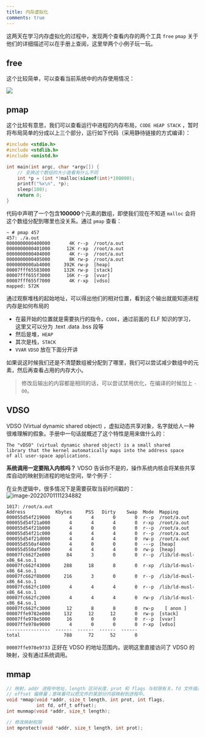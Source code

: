 ```yaml
---
title: 内存虚拟化
comments: true
---
```


这两天在学习内存虚拟化的过程中，发现两个查看内存的两个工具 `free` `pmap` 关于他们的详细描述可以在手册上查阅，这里举两个小例子玩一玩。

<!--more-->

## free

这个比较简单，可以查看当前系统中的内存使用情况：

![](C:\Users\ybq28\AppData\Roaming\Typora\typora-user-images\image-20220629143658877.png)



## pmap

这个比较有意思，我们可以查看运行中进程的内存布局，`CODE HEAP STACK` ，暂时将布局简单的分成以上三个部分，运行如下代码（采用静待链接的方式编译）：

```c
#include <stdio.h>
#include <stdlib.h>
#include <unistd.h>

int main(int argc, char *argv[]) {
    // 变换这个数组的大小查看有什么不同
    int *p = (int *)malloc(sizeof(int)*100000);
    printf("%x\n", *p);
    sleep(100);
    return 0;
}
```

代码中声明了一个包含**100000**个元素的数组，即使我们现在不知道 `malloc` 会将这个数组分配到哪里也没关系。通过 `pmap` 查看：

```shell
~ # pmap 457
457: ./a.out
0000000000400000       4K r--p  /root/a.out
0000000000401000      12K r-xp  /root/a.out
0000000000404000       4K r--p  /root/a.out
0000000000405000       8K rw-p  /root/a.out
0000000000ab4000     392K rw-p  [heap]
00007fff65583000     132K rw-p  [stack]
00007fff655f3000      16K r--p  [vvar]
00007fff655f7000       4K r-xp  [vdso]
mapped: 572K
```

通过观察堆栈的起始地址，可以得出他们的相对位置，看到这个输出就能知道进程内存是如何布局的

- 在最开始的位置就是需要执行的指令，`CODE`，通过前面的 ELF 知识的学习，这里又可以分为 .text .data .bss 段等
- 然后是堆，`HEAP`
- 其次是栈，`STACK`
- `VVAR` `VDSO` 放在下面分开讲

如果说这时候我们还是不清楚数组被分配到了哪里，我们可以尝试减少数组中的元素，然后再查看占用的内存大小。

> 修改后输出的内容都是相同的话，可以尝试禁用优化，在编译的时候加上 `-O0`。

## VDSO

VDSO (Virtual dynamic shared object) ，虚拟动态共享对象，名字就给人一种很难理解的假象。手册中一句话就概述了这个特性是用来做什么的：

```
The "vDSO" (virtual dynamic shared object) is a small shared
library that the kernel automatically maps into the address space
of all user-space applications.
```

**系统调用一定要陷入内核吗？** VDSO 告诉你不是的，操作系统内核会将某些共享库自动的映射到进程的地址空间，举个例子：



在业务逻辑中，很多情况下是需要获取当前时间戳的：![image-20220701111234882](C:\Users\ybq28\AppData\Roaming\Typora\typora-user-images\image-20220701111234882.png)

```shell
1017: /root/a.out
Address           Kbytes     PSS   Dirty    Swap  Mode  Mapping
000055d54f219000       4       4       0       0  r--p  /root/a.out
000055d54f21a000       4       4       4       0  r-xp  /root/a.out
000055d54f21b000       4       0       0       0  r--p  /root/a.out
000055d54f21c000       4       4       4       0  r--p  /root/a.out
000055d54f21d000       4       4       4       0  rw-p  /root/a.out
000055d550af4000       4       0       0       0  ---p  [heap]
000055d550af5000       4       4       4       0  rw-p  [heap]
00007fc662f2e000      84       3       0       0  r--p  /lib/ld-musl-x86_64.so.1
00007fc662f43000     288      18       8       0  r-xp  /lib/ld-musl-x86_64.so.1
00007fc662f8b000     216       3       0       0  r--p  /lib/ld-musl-x86_64.so.1
00007fc662fc1000       4       4       4       0  r--p  /lib/ld-musl-x86_64.so.1
00007fc662fc2000       4       4       4       0  rw-p  /lib/ld-musl-x86_64.so.1
00007fc662fc3000      12       8       8       0  rw-p    [ anon ]
00007ffe9782e000     132      12      12       0  rw-p  [stack]
00007ffe978e5000      16       0       0       0  r--p  [vvar]
00007ffe978e9000       4       0       0       0  r-xp  [vdso]
----------------  ------  ------  ------  ------
total                788      72      52       0
```

`00007ffe978e9733` 正好在 VDSO 的地址范围内，说明这里直接访问了 VDSO 的映射，没有通过系统调用。



## mmap

```c
// 映射，addr 进程中地址，length 区间长度，prot 和 flags 与权限有关，fd 文件描述符
// offset 偏移量；意味着可以把文件的某部分内容映射到进程中。
void *mmap(void *addr, size_t length, int prot, int flags,
           int fd, off_t offset);
int munmap(void *addr, size_t length);

// 修改映射权限
int mprotect(void *addr, size_t length, int prot);
```

